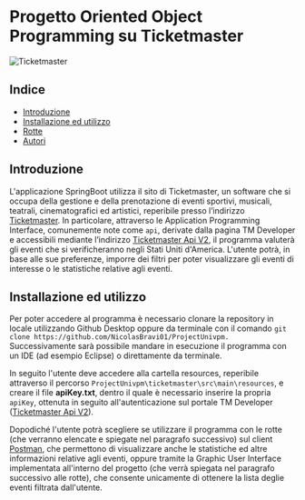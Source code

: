 
# Progetto Oriented Object Programming su Ticketmaster

![Ticketmaster](https://ichef.bbci.co.uk/news/976/cpsprodpb/136AB/production/_116313597_ticketmaster.jpg "Ticketmaster")

## Indice

* [Introduzione](#id-section1)
* [Installazione ed utilizzo](#id-section2)
* [Rotte](#id-section3)
* [Autori](#id-section4)

<div id='id-section1'/>

## Introduzione 

L'applicazione SpringBoot utilizza il sito di Ticketmaster, un software che si occupa della gestione e della prenotazione di eventi sportivi, musicali, teatrali, cinematografici ed artistici, reperibile presso l’indirizzo [Ticketmaster](https://ticketmaster.com). In particolare, attraverso le Application Programming Interface, comunemente note come `api`, derivate dalla pagina TM Developer e accessibili mediante l’indirizzo [Ticketmaster Api V2](https://developer.ticketmaster.com/products-and-docs/apis/discovery-api/v2/), il programma valuterà gli eventi che si verificheranno negli Stati Uniti d'America. L'utente potrà, in base alle sue preferenze, imporre dei filtri per poter visualizzare gli eventi di interesse o le statistiche relative agli eventi.

<div id='id-section2'/>

## Installazione ed utilizzo

Per poter accedere al programma è necessario clonare la repository in locale utilizzando Github Desktop oppure da terminale con il comando
`git clone https://github.com/NicolasBravi01/ProjectUnivpm.`
Successivamente sarà possibile mandare in esecuzione il programma con un IDE (ad esempio Eclipse) o direttamente da terminale.

In seguito l'utente deve accedere alla cartella resources, reperibile attraverso il percorso `ProjectUnivpm\ticketmaster\src\main\resources`, e creare il file **apiKey.txt**,  dentro il quale è necessario inserire la propria `apiKey`, ottenuta in seguito all'autenticazione sul portale TM Developer ([Ticketmaster Api V2](https://developer.ticketmaster.com/products-and-docs/apis/discovery-api/v2/)).

Dopodiché l'utente potrà scegliere se utilizzare il programma con le rotte (che verranno elencate e spiegate nel paragrafo successivo) sul client [Postman](https://www.postman.com/), che permettono di visualizzare anche le statistiche ed altre informazioni relative agli eventi, oppure tramite la Graphic User Interface implementata all'interno del progetto (che verrà spiegata nel paragrafo successivo alle rotte), che consente unicamente di ottenere la lista deglie eventi filtrata dall'utente.



